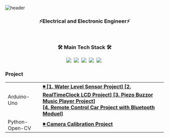 ![header](https://capsule-render.vercel.app/api?color=006400&height=280&text=ChanHoAn&fontColor=fffff2&fontSize=75&fontAlign=75&fontAlignY=45&&type=waving)

<h3 align="center"> ⚡Electrical and Electronic Engineer⚡ </h3>


<br/>

<h3 align="center">🛠 Main Tech Stack 🛠</h3>
<p align="center">
  <img src="https://img.shields.io/badge/C-ffb13b?style=flat-square&logo=C&logoColor=white"/></a>&nbsp
    <img src="https://img.shields.io/badge/C++-00599C?style=flat-square&logo=C%2B%2B&logoColor=white"/></a>&nbsp
     <img src="https://img.shields.io/badge/Arduino-00979D?style=flat-square&logo=Arduino&logoColor=white"/></a>&nbsp
  <img src="https://img.shields.io/badge/Python-3766AB?style=flat-square&logo=Python&logoColor=white"/></a>&nbsp
  <img src="https://img.shields.io/badge/Anaconda-44A833?style=flat-square&logo=Anaconda&logoColor=white"/></a>&nbsp
</p>


### Project



<table>
<td>Arduino-Uno</td>
	<td colspan=1 style="text-align: left;"><b><a href="URL_HERE">◾ [1. Water Level Sensor Project] [2. RealTimeClock LCD Project] [3. Piezo Buzzor Music Player Project] <br>[4. Remote Control Car Project with Bluetooth Moduel] </a></b></td>
	<tr>
<td>Python-Open-CV</td>
    <td colspan=1 style="text-align: left;"><b><a href="URL_HERE">◾ Camera Calibration Project  </a></b></td>
	<tr>

</table>
